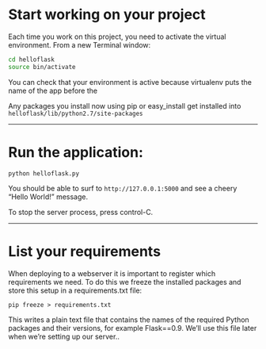 # Start working on your project

Each time you work on this project, you need to activate the virtual environment. From a new Terminal window:

```sh
cd helloflask
source bin/activate
```

You can check that your environment is active because virtualenv puts the name of the app before the

Any packages you install now using pip or easy_install get installed into `helloflask/lib/python2.7/site-packages`

---

# Run the application:

```
python helloflask.py
```

You should be able to surf to `http://127.0.0.1:5000` and see a cheery “Hello World!” message.

To stop the server process, press control-C.

---

# List your requirements

When deploying to a webserver it is important to register which requirements we need. To do this we freeze the installed packages and store this setup in a requirements.txt file:

```
pip freeze > requirements.txt
```

This writes a plain text file that contains the names of the required Python packages and their versions, for example Flask==0.9. We’ll use this file later when we’re setting up our server..
